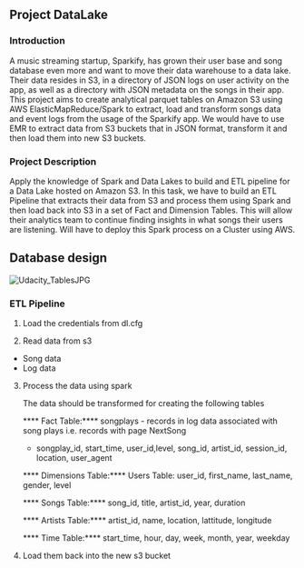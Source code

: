 ## Project DataLake

### Introduction
A music streaming startup, Sparkify, has grown their user base and song database even more and want to move their data warehouse to a data lake. Their data resides in S3, in a directory of JSON logs on user activity on the app, as well as a directory with JSON metadata on the songs in their app. This project aims to create analytical parquet tables on Amazon S3 using AWS ElasticMapReduce/Spark to extract, load and transform songs data and event logs from the usage of the Sparkify app. We would have to use EMR to extract data from S3 buckets that in JSON format, transform it and then load them into new S3 buckets.

### Project Description

Apply the knowledge of Spark and Data Lakes to build and ETL pipeline for a Data Lake hosted on Amazon S3. In this task, we have to build an ETL Pipeline that extracts their data from S3 and process them using Spark and then load back into S3 in a set of Fact and Dimension Tables. This will allow their analytics team to continue finding insights in what songs their users are listening. Will have to deploy this Spark process on a Cluster using AWS.

## Database design
![Udacity_TablesJPG](https://github.com/Kuriankkr/Udacity-Nanodegree-Data-Engineering/blob/master/Cloud%20Data%20Warehouses/Project%20Data%20Warehouse/Udacity_TablesJPG.JPG)

### ETL Pipeline

1) Load the credentials from dl.cfg

2) Read data from s3

  - Song data
  - Log data
  
3) Process the data using spark
   
   The data should be transformed for creating the following tables
   
   **** Fact Table:****
   songplays - records in log data associated with song plays i.e. records with page NextSong
    - songplay_id, start_time, user_id,level, song_id, artist_id, session_id, location, user_agent
    
   **** Dimensions Table:****
    Users Table:
    user_id, first_name, last_name, gender, level
    
   **** Songs Table:****
    song_id, title, artist_id, year, duration
    
   **** Artists Table:****
    artist_id, name, location, lattitude, longitude
    
   **** Time Table:****
    start_time, hour, day, week, month, year, weekday

4) Load them back into the new s3 bucket

